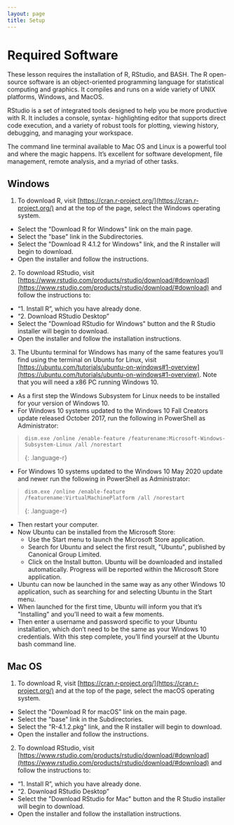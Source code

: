 ```yaml
---
layout: page
title: Setup
---
```


# Required Software

These lesson requires the installation of R, RStudio, and BASH. The R open-source software is an object-oriented programming language for statistical computing and graphics. It compiles and runs on a wide variety of UNIX platforms, Windows, 
and MacOS. 

RStudio is a set of integrated tools designed to help you be more productive with R. It includes a console, syntax-
highlighting editor that supports direct code execution, and a variety of robust tools for plotting, viewing history, debugging, and managing your workspace.

The command line terminal available to Mac OS and Linux is a powerful tool and where the magic happens. It’s excellent for software development, file management, remote analysis, and a myriad of other tasks.
 
## Windows
1. To download R, visit [https://cran.r-project.org/](https://cran.r-project.org/) and at the top of the page, select the Windows operating system.
- Select the "Download R for Windows" link on the main page.
- Select the "base" link in the Subdirectories.
- Select the "Download R 4.1.2 for Windows" link, and the R installer will begin to download. 
- Open the installer and follow the instructions.

2. To download RStudio, visit [https://www.rstudio.com/products/rstudio/download/#download](https://www.rstudio.com/products/rstudio/download/#download) and follow the instructions to:
- “1. Install R”, which you have already done.
- “2. Download RStudio Desktop”
- Select the "Download RStudio for Windows" button and the R Studio installer will begin to download.
- Open the installer and follow the installation instructions.

3. The Ubuntu terminal for Windows has many of the same features you’ll find using the terminal on Ubuntu for Linux, visit [https://ubuntu.com/tutorials/ubuntu-on-windows#1-overview](https://ubuntu.com/tutorials/ubuntu-on-windows#1-overview). Note that you will need a x86 PC running Windows 10.
- As a first step the Windows Subsystem for Linux needs to be installed for your version of Windows 10.
- For Windows 10 systems updated to the Windows 10 Fall Creators update released October 2017, run the following in PowerShell as Administrator: 
> ~~~
> dism.exe /online /enable-feature /featurename:Microsoft-Windows-Subsystem-Linux /all /norestart
> ~~~
> {: .language-r}
- For Windows 10 systems updated to the Windows 10 May 2020 update and newer run the following in PowerShell as Administrator: 
> ~~~
> dism.exe /online /enable-feature /featurename:VirtualMachinePlatform /all /norestart
> ~~~
> {: .language-r}
- Then restart your computer.
- Now Ubuntu can be installed from the Microsoft Store:
	- Use the Start menu to launch the Microsoft Store application.
	- Search for Ubuntu and select the first result, "Ubuntu", published by Canonical Group Limited.
	- Click on the Install button. Ubuntu will be downloaded and installed automatically. Progress will be reported within the Microsoft Store application.
- Ubuntu can now be launched in the same way as any other Windows 10 application, such as searching for and selecting Ubuntu in the Start menu.
- When launched for the first time, Ubuntu will inform you that it’s "Installing" and you’ll need to wait a few moments. 
- Then enter a username and password specific to your Ubuntu installation, which don’t need to be the same as your Windows 10 credentials. With this step complete, you’ll find yourself at the Ubuntu bash command line.


## Mac OS
1. To download R, visit [https://cran.r-project.org/](https://cran.r-project.org/) and at the top of the page, select the macOS operating system.
- Select the "Download R for macOS" link on the main page.
- Select the "base" link in the Subdirectories.
- Select the "R-4.1.2.pkg" link, and the R installer will begin to download. 
- Open the installer and follow the instructions.

2. To download RStudio, visit [https://www.rstudio.com/products/rstudio/download/#download](https://www.rstudio.com/products/rstudio/download/#download) and follow the instructions to:
- “1. Install R”, which you have already done.
- “2. Download RStudio Desktop”
- Select the "Download RStudio for Mac" button and the R Studio installer will begin to download.
- Open the installer and follow the installation instructions.